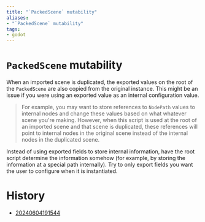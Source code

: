 ```yaml
---
title: "`PackedScene` mutability"
aliases:
- "`PackedScene` mutability"
tags:
- godot
---
```


# `PackedScene` mutability

When an imported scene is duplicated, the exported values on the root of the `PackedScene` are also copied from the original instance. This might be an issue if you were using an exported value as an internal configuration value.

> For example, you may want to store references to `NodePath` values to internal nodes and change these values based on what whatever scene you're making. However, when this script is used at the root of an imported scene and that scene is duplicated, these references will point to internal nodes in the original scene instead of the internal nodes in the duplicated scene.

Instead of using exported fields to store internal information, have the root script determine the information somehow (for example, by storing the information at a special path internally). Try to only export fields you want the user to configure when it is instantiated.

# History

- [20240604191544](../entries/20240604191544.md)
